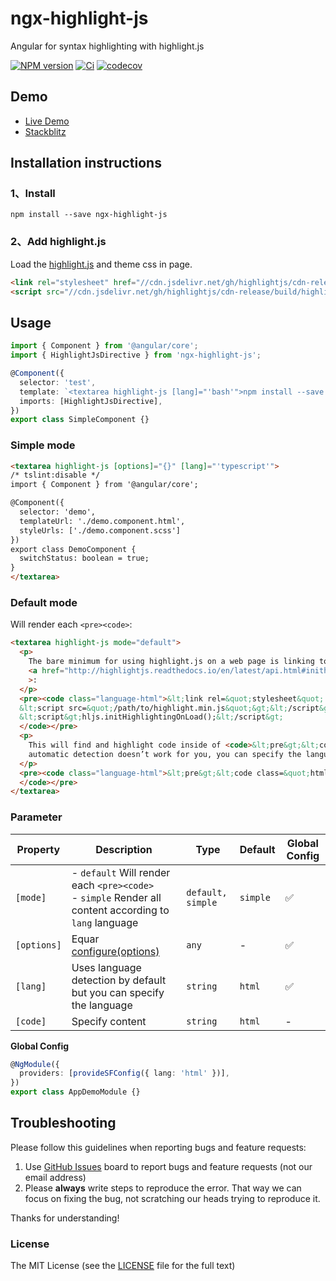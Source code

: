 # ngx-highlight-js

Angular for syntax highlighting with highlight.js

[![NPM version](https://img.shields.io/npm/v/ngx-highlight-js.svg)](https://www.npmjs.com/package/ngx-highlight-js)
[![Ci](https://github.com/cipchk/ngx-highlight-js/workflows/Ci/badge.svg)](https://github.com/cipchk/ngx-highlight-js/actions)
[![codecov](https://codecov.io/github/cipchk/ngx-highlight-js/graph/badge.svg?token=FI8lMVH3bN)](https://codecov.io/github/cipchk/ngx-highlight-js)

## Demo

- [Live Demo](https://cipchk.github.io/ngx-highlight-js/)
- [Stackblitz](https://stackblitz.com/edit/ngx-highlight-js)

## Installation instructions

### 1、Install

```
npm install --save ngx-highlight-js
```

### 2、Add highlight.js

Load the [highlight.js](https://highlightjs.org/download/) and theme css in page.

```html
<link rel="stylesheet" href="//cdn.jsdelivr.net/gh/highlightjs/cdn-release/build/styles/atom-one-dark.min.css" />
<script src="//cdn.jsdelivr.net/gh/highlightjs/cdn-release/build/highlight.min.js"></script>
```

## Usage

```typescript
import { Component } from '@angular/core';
import { HighlightJsDirective } from 'ngx-highlight-js';

@Component({
  selector: 'test',
  template: `<textarea highlight-js [lang]="'bash'">npm install --save ngx-highlight-js</textarea>`,
  imports: [HighlightJsDirective],
})
export class SimpleComponent {}
```

### Simple mode

```html
<textarea highlight-js [options]="{}" [lang]="'typescript'">
/* tslint:disable */
import { Component } from '@angular/core';

@Component({
  selector: 'demo',
  templateUrl: './demo.component.html',
  styleUrls: ['./demo.component.scss']
})
export class DemoComponent {
  switchStatus: boolean = true;
}
</textarea>
```

### Default mode

Will render each `<pre><code>`:

```html
<textarea highlight-js mode="default">
  <p>
    The bare minimum for using highlight.js on a web page is linking to the library along with one of the styles and calling
    <a href="http://highlightjs.readthedocs.io/en/latest/api.html#inithighlightingonload"><code>initHighlightingOnLoad</code></a
    >:
  </p>
  <pre><code class="language-html">&lt;link rel=&quot;stylesheet&quot; href=&quot;/path/to/styles/default.css&quot;&gt;
  &lt;script src=&quot;/path/to/highlight.min.js&quot;&gt;&lt;/script&gt;
  &lt;script&gt;hljs.initHighlightingOnLoad();&lt;/script&gt;
  </code></pre>
  <p>
    This will find and highlight code inside of <code>&lt;pre&gt;&lt;code&gt;</code> tags; it tries to detect the language automatically. If
    automatic detection doesn’t work for you, you can specify the language in the <code>class</code> attribute:
  </p>
  <pre><code class="language-html">&lt;pre&gt;&lt;code class=&quot;html&quot;&gt;...&lt;/code&gt;&lt;/pre&gt;
  </code></pre>
</textarea>
```

### Parameter

| Property    | Description                                                                                              | Type              | Default  | Global Config |
| ----------- | -------------------------------------------------------------------------------------------------------- | ----------------- | -------- | ------------- |
| `[mode]`    | - `default` Will render each `<pre><code>`<br>- `simple` Render all content according to `lang` language | `default, simple` | `simple` | ✅            |
| `[options]` | Equar [configure(options)](https://highlightjs.readthedocs.io/en/latest/api.html#configure)              | `any`             | -        | ✅            |
| `[lang]`    | Uses language detection by default but you can specify the language                                      | `string`          | `html`   | ✅            |
| `[code]`    | Specify content                                                                                          | `string`          | `html`   | -             |

**Global Config**

```ts
@NgModule({
  providers: [provideSFConfig({ lang: 'html' })],
})
export class AppDemoModule {}
```

## Troubleshooting

Please follow this guidelines when reporting bugs and feature requests:

1. Use [GitHub Issues](https://github.com/cipchk/ngx-highlight-js/issues) board to report bugs and feature requests (not our email address)
2. Please **always** write steps to reproduce the error. That way we can focus on fixing the bug, not scratching our heads trying to reproduce it.

Thanks for understanding!

### License

The MIT License (see the [LICENSE](https://github.com/cipchk/ngx-highlight-js/blob/master/LICENSE) file for the full text)
